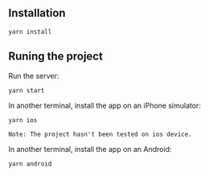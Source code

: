 ## Installation

```
yarn install
```

## Runing the project

Run the server:

```
yarn start
```

In another terminal, install the app on an iPhone simulator:

```
yarn ios

Note: The project hasn't been tested on ios device.
```

In another terminal, install the app on an Android:

```
yarn android
```
